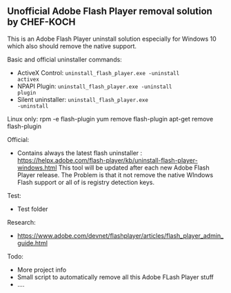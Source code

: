 Unofficial Adobe Flash Player removal solution by CHEF-KOCH
----------

This is an Adobe Flash Player uninstall solution especially for Windows 10 which also should remove the native support. 


Basic and official uninstaller commands:
* ActiveX Control: <code>uninstall_flash_player.exe -uninstall activex</code>
* NPAPI Plugin: <code>uninstall_flash_player.exe -uninstall plugin</code>
* Silent uninstaller: <code>uninstall_flash_player.exe -uninstall</code>


Linux only:
rpm -e flash-plugin
yum remove flash-plugin
apt-get remove flash-plugin


Official:
- Contains always the latest flash uninstaller : https://helpx.adobe.com/flash-player/kb/uninstall-flash-player-windows.html This tool will be updated after each new Adobe Flash Player release. The Problem is that it not remove the native WIndows Flash support or all of is registry detection keys.

Test:
- Test folder




Research:
* https://www.adobe.com/devnet/flashplayer/articles/flash_player_admin_guide.html


Todo:
- More project info
- Small script to automatically remove all this Adobe FLash Player stuff
- .... 
 
